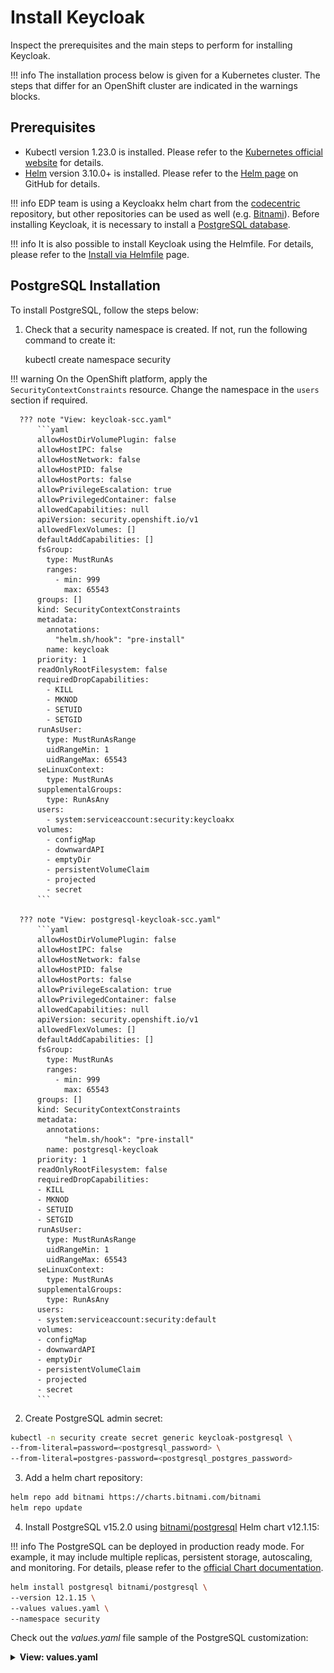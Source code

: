 # Install Keycloak

Inspect the prerequisites and the main steps to perform for installing Keycloak.

!!! info
    The installation process below is given for a Kubernetes cluster. The steps that differ for an OpenShift cluster are
    indicated in the warnings blocks.

## Prerequisites

* Kubectl version 1.23.0 is installed. Please refer to the [Kubernetes official website](https://v1-23.docs.kubernetes.io/releases/download/) for details.
* [Helm](https://helm.sh) version 3.10.0+ is installed. Please refer to the [Helm page](https://github.com/helm/helm/releases/tag/v3.10.2) on GitHub for details.

!!! info
    EDP team is using a Keycloakx helm chart from the [codecentric](https://github.com/codecentric/helm-charts/tree/master/charts/keycloakx) repository, but other repositories can be used as well (e.g. [Bitnami](https://github.com/bitnami/charts/tree/master/bitnami/keycloak/)).
    Before installing Keycloak, it is necessary to install a [PostgreSQL database](https://www.postgresql.org/download/).

!!! info
    It is also possible to install Keycloak using the Helmfile. For details, please refer to the [Install via Helmfile](./install-via-helmfile.md#deploy-keycloak) page.

## PostgreSQL Installation

To install PostgreSQL, follow the steps below:

1. Check that a security namespace is created. If not, run the following command to create it:

      kubectl create namespace security

  !!! warning
      On the OpenShift platform, apply the `SecurityContextConstraints` resource. Change the namespace in the `users` section if required.

      ??? note "View: keycloak-scc.yaml"
          ```yaml
          allowHostDirVolumePlugin: false
          allowHostIPC: false
          allowHostNetwork: false
          allowHostPID: false
          allowHostPorts: false
          allowPrivilegeEscalation: true
          allowPrivilegedContainer: false
          allowedCapabilities: null
          apiVersion: security.openshift.io/v1
          allowedFlexVolumes: []
          defaultAddCapabilities: []
          fsGroup:
            type: MustRunAs
            ranges:
              - min: 999
                max: 65543
          groups: []
          kind: SecurityContextConstraints
          metadata:
            annotations:
              "helm.sh/hook": "pre-install"
            name: keycloak
          priority: 1
          readOnlyRootFilesystem: false
          requiredDropCapabilities:
            - KILL
            - MKNOD
            - SETUID
            - SETGID
          runAsUser:
            type: MustRunAsRange
            uidRangeMin: 1
            uidRangeMax: 65543
          seLinuxContext:
            type: MustRunAs
          supplementalGroups:
            type: RunAsAny
          users:
            - system:serviceaccount:security:keycloakx
          volumes:
            - configMap
            - downwardAPI
            - emptyDir
            - persistentVolumeClaim
            - projected
            - secret
          ```

      ??? note "View: postgresql-keycloak-scc.yaml"
          ```yaml
          allowHostDirVolumePlugin: false
          allowHostIPC: false
          allowHostNetwork: false
          allowHostPID: false
          allowHostPorts: false
          allowPrivilegeEscalation: true
          allowPrivilegedContainer: false
          allowedCapabilities: null
          apiVersion: security.openshift.io/v1
          allowedFlexVolumes: []
          defaultAddCapabilities: []
          fsGroup:
            type: MustRunAs
            ranges:
              - min: 999
                max: 65543
          groups: []
          kind: SecurityContextConstraints
          metadata:
            annotations:
                "helm.sh/hook": "pre-install"
            name: postgresql-keycloak
          priority: 1
          readOnlyRootFilesystem: false
          requiredDropCapabilities:
          - KILL
          - MKNOD
          - SETUID
          - SETGID
          runAsUser:
            type: MustRunAsRange
            uidRangeMin: 1
            uidRangeMax: 65543
          seLinuxContext:
            type: MustRunAs
          supplementalGroups:
            type: RunAsAny
          users:
          - system:serviceaccount:security:default
          volumes:
          - configMap
          - downwardAPI
          - emptyDir
          - persistentVolumeClaim
          - projected
          - secret
          ```

2. Create PostgreSQL admin secret:

  ```bash
  kubectl -n security create secret generic keycloak-postgresql \
  --from-literal=password=<postgresql_password> \
  --from-literal=postgres-password=<postgresql_postgres_password>
  ```

3. Add a helm chart repository:

  ```bash
  helm repo add bitnami https://charts.bitnami.com/bitnami
  helm repo update
  ```

4. Install PostgreSQL v15.2.0 using [bitnami/postgresql](https://artifacthub.io/packages/helm/bitnami/postgresql) Helm chart v12.1.15:

  !!! info
      The PostgreSQL can be deployed in production ready mode. For example, it may include multiple replicas, persistent storage, autoscaling, and monitoring.
      For details, please refer to the [official Chart documentation](https://github.com/bitnami/charts/tree/master/bitnami/postgresql).

  ```bash
  helm install postgresql bitnami/postgresql \
  --version 12.1.15 \
  --values values.yaml \
  --namespace security
  ```

  Check out the *values.yaml* file sample of the PostgreSQL customization:
  <details>
  <summary><b>View: values.yaml</b></summary>
  ```yaml
  # PostgreSQL read only replica parameters
  readReplicas:
    # Number of PostgreSQL read only replicas
    replicaCount: 1

  image:
    tag: 15.2.0-debian-11-r0

  global:
    postgresql:
      auth:
        username: admin
        existingSecret: keycloak-postgresql
        database: keycloak

  primary:
    persistence:
      enabled: true
      size: 3Gi
  ```
  </details>

## Keycloak Installation

To install Keycloak, follow the steps below:

1. Use `security` namespace from the PostgreSQL installation.

2. Add a chart repository:

  ```bash
  helm repo add codecentric https://codecentric.github.io/helm-charts
  helm repo update
  ```

3. Create Keycloak admin secret:

  ```bash
  kubectl -n security create secret generic keycloak-admin-creds \
  --from-literal=username=<keycloak_admin_username> \
  --from-literal=password=<keycloak_admin_password>
  ```

4. Install Keycloak 20.0.3 using [codecentric/keycloakx](https://artifacthub.io/packages/helm/codecentric/keycloakx) Helm chart:

  !!! info
      Keycloak can be deployed in production ready mode. For example, it may include multiple replicas, persistent storage, autoscaling, and monitoring.
      For details, please refer to the [official Chart documentation](https://github.com/codecentric/helm-charts/tree/master/charts/keycloakx).

  ```bash
  helm install keycloakx codecentric/keycloakx \
  --version 2.2.1 \
  --values values.yaml \
  --namespace security
  ```

  Check out the *values.yaml* file sample of the Keycloak customization:

  ??? note "View: values.yaml"

      ```yaml
      replicas: 1

      # Deploy the latest version
      image:
        tag: "20.0.3"

      # start: create OpenShift realm which is required by EDP
      extraInitContainers: |
        - name: realm-provider
          image: busybox
          imagePullPolicy: IfNotPresent
          command:
            - sh
          args:
            - -c
            - |
              echo '{"realm": "openshift","enabled": true}' > /opt/keycloak/data/import/openshift.json
          volumeMounts:
            - name: realm
              mountPath: /opt/keycloak/data/import

      # The following parameter is unrecommended to expose. Exposed health checks lead to an unnecessary attack vector.
      health:
        enabled: false
      # The following parameter is unrecommended to expose. Exposed metrics lead to an unnecessary attack vector.
      metrics:
        enabled: false

      extraVolumeMounts: |
        - name: realm
          mountPath: /opt/keycloak/data/import

      extraVolumes: |
        - name: realm
          emptyDir: {}

      command:
        - "/opt/keycloak/bin/kc.sh"
        - "--verbose"
        - "start"
        - "--auto-build"
        - "--http-enabled=true"
        - "--http-port=8080"
        - "--hostname-strict=false"
        - "--hostname-strict-https=false"
        - "--spi-events-listener-jboss-logging-success-level=info"
        - "--spi-events-listener-jboss-logging-error-level=warn"
        - "--import-realm"

      extraEnv: |
        - name: KC_PROXY
          value: "passthrough"
        - name: KEYCLOAK_ADMIN
          valueFrom:
            secretKeyRef:
              name: keycloak-admin-creds
              key: username
        - name: KEYCLOAK_ADMIN_PASSWORD
          valueFrom:
            secretKeyRef:
              name: keycloak-admin-creds
              key: password
        - name: JAVA_OPTS_APPEND
          value: >-
            -XX:+UseContainerSupport
            -XX:MaxRAMPercentage=50.0
            -Djava.awt.headless=true
            -Djgroups.dns.query={{ include "keycloak.fullname" . }}-headless

      # This block should be uncommented if you install Keycloak on Kubernetes
      ingress:
        enabled: true
        annotations:
          kubernetes.io/ingress.class: nginx
          ingress.kubernetes.io/affinity: cookie
        # The following parameter is unrecommended to expose. Admin paths lead to an unnecessary attack vector.
        console:
          enabled: false
        rules:
          - host: keycloak.<ROOT_DOMAIN>
            paths:
              - path: '{{ tpl .Values.http.relativePath $ | trimSuffix "/" }}/'
                pathType: Prefix

      # This block should be uncommented if you set Keycloak to OpenShift and change the host field
      # route:
      #   enabled: false
      #   # Path for the Route
      #   path: '/'
      #   # Host name for the Route
      #   host: "keycloak.<ROOT_DOMAIN>"
      #   # TLS configuration
      #   tls:
      #     enabled: true

      resources:
        limits:
          memory: "2048Mi"
        requests:
          cpu: "50m"
          memory: "512Mi"

      # Check database readiness at startup
      dbchecker:
        enabled: true

      database:
        vendor: postgres
        existingSecret: keycloak-postgresql
        hostname: postgresql
        port: 5432
        username: admin
        database: keycloak
      ```

## Configuration

To prepare Keycloak for integration with EDP, follow the steps below:

1. Ensure that the `openshift` realm is created.

2. Create the `edp_<EDP_PROJECT>` user and set the password in the `Master` realm.

  !!! note
      This user should be used by EDP to access Keycloak. Please refer to the [Install EDP](install-edp.md) and [Install EDP via Helmfile](install-via-helmfile.md) sections for details.

3. In the `Role Mapping` tab, assign the proper roles to the user:

  * Realm Roles:

    * create-realm,

    * offline_access,

    * uma_authorization

  * Client Roles `openshift-realm`:

    * impersonation,

    * manage-authorization,

    * manage-clients,

    * manage-users

  !![Role mappings](../assets/operator-guide/keycloak-roles.png "Role mappings")

## Related Articles

* [Install EDP with values file](install-edp.md)
* [Install EDP by one command](../../getting-started/#install-prerequisites)
* [Install EDP via Helmfile](install-via-helmfile.md)
